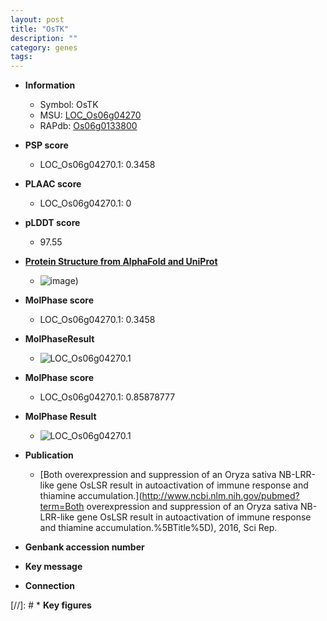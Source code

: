 ```yaml
---
layout: post
title: "OsTK"
description: ""
category: genes
tags: 
---
```


* **Information**  
    + Symbol: OsTK  
    + MSU: [LOC_Os06g04270](http://rice.plantbiology.msu.edu/cgi-bin/ORF_infopage.cgi?orf=LOC_Os06g04270)  
    + RAPdb: [Os06g0133800](http://rapdb.dna.affrc.go.jp/viewer/gbrowse_details/irgsp1?name=Os06g0133800)  

* **PSP score**  
    + LOC_Os06g04270.1: 0.3458 

* **PLAAC score**  
    + LOC_Os06g04270.1: 0 

* **pLDDT score**
    + 97.55

* **[Protein Structure from AlphaFold and UniProt](https://www.uniprot.org/uniprotkb/Q0DEU8/entry#structure)**
    + ![image](https://ricepsp.github.io/images/Q0/AF-Q0DEU8-F1.png))

* **MolPhase score**
    + LOC_Os06g04270.1: 0.3458

* **MolPhaseResult**
    + ![LOC_Os06g04270.1](https://ricepsp.github.io/pictures/LOC_Os06g/LOC_Os06g04270.1.png)

* **MolPhase score**
    + LOC_Os06g04270.1: 0.85878777

* **MolPhase Result**
    + ![LOC_Os06g04270.1](https://304243504.github.io/Pictures/LOC_Os06g/LOC_Os06g04270.1.png)

* **Publication**  
    + [Both overexpression and suppression of an Oryza sativa NB-LRR-like gene OsLSR result in autoactivation of immune response and thiamine accumulation.](http://www.ncbi.nlm.nih.gov/pubmed?term=Both overexpression and suppression of an Oryza sativa NB-LRR-like gene OsLSR result in autoactivation of immune response and thiamine accumulation.%5BTitle%5D), 2016, Sci Rep.

* **Genbank accession number**  

* **Key message**  

* **Connection**  

[//]: # * **Key figures**  


